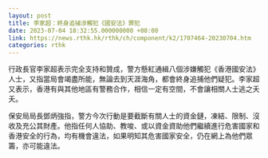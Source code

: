 ```yaml
---
layout: post
title: 李家超：終身追捕涉觸犯《國安法》罪犯
date: 2023-07-04 18:32:55.000000000 +08:00
link: https://news.rthk.hk/rthk/ch/component/k2/1707464-20230704.htm
categories: rthk
---
```


行政長官李家超表示完全支持和贊成，警方懸紅通緝八個涉嫌觸犯《香港國安法》人士，又指當局會竭盡所能，無論去到天涯海角，都會終身追捕他們疑犯。李家超又表示，香港有與其他地區有警務合作，相信一定有空間，不會讓相關人士逃之夭夭。

保安局局長鄧炳強指，警方今次行動是要截斷有關人士的資金鏈，凍結、限制、沒收及充公其財產。他指任何人協助、教唆、或以資金資助他們繼續進行危害國家和香港安全的行為，均有機會違法，如果明知其危害國家安全，仍在網上為他們眾籌，亦可能違法。
